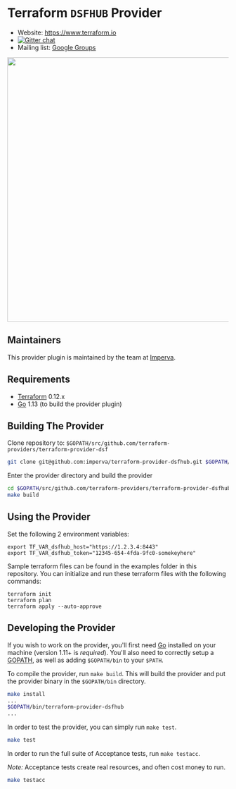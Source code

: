 Terraform `DSFHUB` Provider
=========================

- Website: https://www.terraform.io
- [![Gitter chat](https://badges.gitter.im/hashicorp-terraform/Lobby.png)](https://gitter.im/hashicorp-terraform/Lobby)
- Mailing list: [Google Groups](http://groups.google.com/group/terraform-tool)

<img src="https://cdn.rawgit.com/hashicorp/terraform-website/master/content/source/assets/images/logo-hashicorp.svg" width="600px">

Maintainers
-----------

This provider plugin is maintained by the team at [Imperva](https://www.imperva.com/).

Requirements
------------

-	[Terraform](https://www.terraform.io/downloads.html) 0.12.x
-	[Go](https://golang.org/doc/install) 1.13 (to build the provider plugin)

Building The Provider
---------------------

Clone repository to: `$GOPATH/src/github.com/terraform-providers/terraform-provider-dsf`

```sh
git clone git@github.com:imperva/terraform-provider-dsfhub.git $GOPATH/src/github.com/terraform-providers/terraform-provider-dsfhub
```

Enter the provider directory and build the provider

```sh
cd $GOPATH/src/github.com/terraform-providers/terraform-provider-dsfhub
make build
```

Using the Provider
---------------------------
Set the following 2 environment variables: 
```
export TF_VAR_dsfhub_host="https://1.2.3.4:8443"
export TF_VAR_dsfhub_token="12345-654-4fda-9fc0-somekeyhere"
```
Sample terraform files can be found in the examples folder in this repository.  You can initialize and run these terraform files with the following commands:
```
terraform init
terraform plan
terraform apply --auto-approve
```

Developing the Provider
---------------------------

If you wish to work on the provider, you'll first need [Go](http://www.golang.org) installed on your machine (version 1.11+ is *required*). You'll also need to correctly setup a [GOPATH](http://golang.org/doc/code.html#GOPATH), as well as adding `$GOPATH/bin` to your `$PATH`.

To compile the provider, run `make build`. This will build the provider and put the provider binary in the `$GOPATH/bin` directory.

```sh
make install
...
$GOPATH/bin/terraform-provider-dsfhub
...
```

In order to test the provider, you can simply run `make test`.

```sh
make test
```

In order to run the full suite of Acceptance tests, run `make testacc`.

*Note:* Acceptance tests create real resources, and often cost money to run.

```sh
make testacc
```